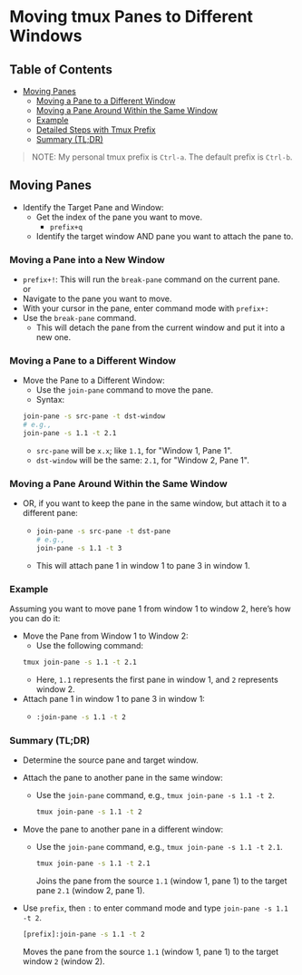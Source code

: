 
# Moving tmux Panes to Different Windows


## Table of Contents
* [Moving Panes](#moving-panes) 
    * [Moving a Pane to a Different Window](#moving-a-pane-to-a-different-window) 
    * [Moving a Pane Around Within the Same Window](#moving-a-pane-around-within-the-same-window) 
    * [Example](#example) 
    * [Detailed Steps with Tmux Prefix](#detailed-steps-with-tmux-prefix) 
    * [Summary (TL;DR)](#summary-(tl;dr)) 

> NOTE: My personal tmux prefix is `Ctrl-a`. The default prefix is `Ctrl-b`.

## Moving Panes 
* Identify the Target Pane and Window:
    * Get the index of the pane you want to move.  
        * `prefix+q`
    * Identify the target window AND pane you want to attach the pane to.

### Moving a Pane into a New Window
* `prefix+!`: This will run the `break-pane` command on the current pane.  
or
* Navigate to the pane you want to move.  
* With your cursor in the pane, enter command mode with `prefix+:`  
* Use the `break-pane` command.  
    * This will detach the pane from the current window and put it into a new one.


### Moving a Pane to a Different Window
* Move the Pane to a Different Window:
    * Use the `join-pane` command to move the pane.  
    * Syntax:
     ```bash
     join-pane -s src-pane -t dst-window
     # e.g.,
     join-pane -s 1.1 -t 2.1
     ```
    * `src-pane` will be `x.x`; like `1.1`, for "Window 1, Pane 1". 
    * `dst-window` will be the same: `2.1`, for "Window 2, Pane 1".

### Moving a Pane Around Within the Same Window
* OR, if you want to keep the pane in the same window, but attach it to a different
  pane:
    * ```bash
      join-pane -s src-pane -t dst-pane
      # e.g.,
      join-pane -s 1.1 -t 3
      ```
    * This will attach pane 1 in window 1 to pane 3 in window 1.



### Example

Assuming you want to move pane 1 from window 1 to window 2, here’s how you can do it:

* Move the Pane from Window 1 to Window 2:
    * Use the following command:
     ```bash
     tmux join-pane -s 1.1 -t 2.1
     ```
    * Here, `1.1` represents the first pane in window 1, and `2` represents window 2.
* Attach pane 1 in window 1 to pane 3 in window 1:
    * ```bash
      :join-pane -s 1.1 -t 2
      ```

### Summary (TL;DR)

* Determine the source pane and target window.

* Attach the pane to another pane in the same window:
    - Use the `join-pane` command, e.g., `tmux join-pane -s 1.1 -t 2`.
      ```bash
      tmux join-pane -s 1.1 -t 2
      ```

* Move the pane to another pane in a different window:
    - Use the `join-pane` command, e.g., `tmux join-pane -s 1.1 -t 2.1`.
      ```bash
      tmux join-pane -s 1.1 -t 2.1
      ```
      Joins the pane from the source `1.1` (window 1, pane 1) to the target pane
      `2.1` (window 2, pane 1).  

* Use `prefix`, then `:` to enter command mode and type `join-pane -s 1.1 -t 2`.
    ```bash
    [prefix]:join-pane -s 1.1 -t 2
    ```
    Moves the pane from the source `1.1` (window 1, pane 1) to the target window
    `2` (window 2).  

